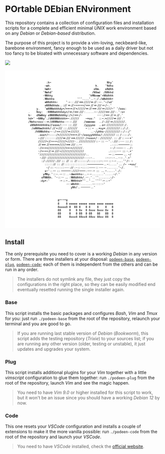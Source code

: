 # POrtable DEbian ENvironment

This repository contains a collection of configuration files and installation scripts for a complete and efficient minimal *UNIX* work environment based on any *Debian* or *Debian-based* distribution.

The purpose of this project is to provide a vim-loving, neckbeard-like, barebone environment, fancy enough to be used as a daily driver but not too fancy to be bloated with unnecessary software and dependencies.

<a href="https://www.debian.org"><img src="https://upload.wikimedia.org/wikipedia/commons/5/5c/Powered_by_Debian.svg" width="10%"></a>

<p align="center">
<img src="podeen.jpg">
</p>




## Install

The only prerequisite you need to cover is a working *Debian* in any version or form. There are three installers at your disposal: [`podeen-base`](https://github.com/matteogiorgi/podeen/blob/main/podeen-base), [`podeen-plug`](https://github.com/matteogiorgi/podeen/blob/main/podeen-plug), [`podeen-code`](https://github.com/matteogiorgi/podeen/blob/main/podeen-code); each of them is independent from the others and can be run in any order.

> The installers do not symlink any file, they just copy the configurations in the right place, so they can be easily modified end eventually resetted running the single installer again.




### Base

This script installs the basic packages and configures *Bash*, *Vim* and *Tmux* for you: just run `./podeen-base` from the root of the repository, relaunch your terminal and you are good to go.

> If you are running last stable version of *Debian* (*Bookworm*), this script adds the testing repository (*Trixie*) to your sources list; if you are running any other version (older, testing or unstable), it just updates and upgrades your system.




### Plug

This script installs additional plugins for your *Vim* together with a little *vimscript* configuration to glue them together: run `./podeen-plug` from the root of the repository, launch *Vim* and see the magic happen.

> You need to have *Vim 9.0* or higher installed for this script to work, but it won't be an issue since you should have a working *Debian 12* by now.




### Code

This one resets your *VSCode* configuration and installs a couple of extensions to make it the more vanilla possible: run `./podeen-code` from the root of the repository and launch your *VSCode*.

> You need to have *VSCode* installed, check the [official website](https://code.visualstudio.com).

